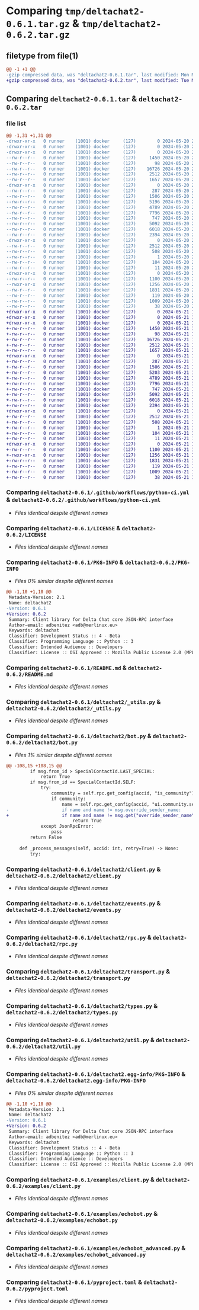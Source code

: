 # Comparing `tmp/deltachat2-0.6.1.tar.gz` & `tmp/deltachat2-0.6.2.tar.gz`

## filetype from file(1)

```diff
@@ -1 +1 @@
-gzip compressed data, was "deltachat2-0.6.1.tar", last modified: Mon May 20 20:47:51 2024, max compression
+gzip compressed data, was "deltachat2-0.6.2.tar", last modified: Tue May 21 11:18:55 2024, max compression
```

## Comparing `deltachat2-0.6.1.tar` & `deltachat2-0.6.2.tar`

### file list

```diff
@@ -1,31 +1,31 @@
-drwxr-xr-x   0 runner    (1001) docker     (127)        0 2024-05-20 20:47:51.402936 deltachat2-0.6.1/
-drwxr-xr-x   0 runner    (1001) docker     (127)        0 2024-05-20 20:47:51.398935 deltachat2-0.6.1/.github/
-drwxr-xr-x   0 runner    (1001) docker     (127)        0 2024-05-20 20:47:51.398935 deltachat2-0.6.1/.github/workflows/
--rw-r--r--   0 runner    (1001) docker     (127)     1450 2024-05-20 20:47:40.000000 deltachat2-0.6.1/.github/workflows/python-ci.yml
--rw-r--r--   0 runner    (1001) docker     (127)       98 2024-05-20 20:47:40.000000 deltachat2-0.6.1/.gitignore
--rw-r--r--   0 runner    (1001) docker     (127)    16726 2024-05-20 20:47:40.000000 deltachat2-0.6.1/LICENSE
--rw-r--r--   0 runner    (1001) docker     (127)     2512 2024-05-20 20:47:51.402936 deltachat2-0.6.1/PKG-INFO
--rw-r--r--   0 runner    (1001) docker     (127)     1657 2024-05-20 20:47:40.000000 deltachat2-0.6.1/README.md
-drwxr-xr-x   0 runner    (1001) docker     (127)        0 2024-05-20 20:47:51.398935 deltachat2-0.6.1/deltachat2/
--rw-r--r--   0 runner    (1001) docker     (127)      287 2024-05-20 20:47:40.000000 deltachat2-0.6.1/deltachat2/__init__.py
--rw-r--r--   0 runner    (1001) docker     (127)     1506 2024-05-20 20:47:40.000000 deltachat2-0.6.1/deltachat2/_utils.py
--rw-r--r--   0 runner    (1001) docker     (127)     5196 2024-05-20 20:47:40.000000 deltachat2-0.6.1/deltachat2/bot.py
--rw-r--r--   0 runner    (1001) docker     (127)     4789 2024-05-20 20:47:40.000000 deltachat2-0.6.1/deltachat2/client.py
--rw-r--r--   0 runner    (1001) docker     (127)     7796 2024-05-20 20:47:40.000000 deltachat2-0.6.1/deltachat2/events.py
--rw-r--r--   0 runner    (1001) docker     (127)      747 2024-05-20 20:47:40.000000 deltachat2-0.6.1/deltachat2/rpc.py
--rw-r--r--   0 runner    (1001) docker     (127)     5092 2024-05-20 20:47:40.000000 deltachat2-0.6.1/deltachat2/transport.py
--rw-r--r--   0 runner    (1001) docker     (127)     6018 2024-05-20 20:47:40.000000 deltachat2-0.6.1/deltachat2/types.py
--rw-r--r--   0 runner    (1001) docker     (127)     2394 2024-05-20 20:47:40.000000 deltachat2-0.6.1/deltachat2/util.py
-drwxr-xr-x   0 runner    (1001) docker     (127)        0 2024-05-20 20:47:51.402936 deltachat2-0.6.1/deltachat2.egg-info/
--rw-r--r--   0 runner    (1001) docker     (127)     2512 2024-05-20 20:47:51.000000 deltachat2-0.6.1/deltachat2.egg-info/PKG-INFO
--rw-r--r--   0 runner    (1001) docker     (127)      508 2024-05-20 20:47:51.000000 deltachat2-0.6.1/deltachat2.egg-info/SOURCES.txt
--rw-r--r--   0 runner    (1001) docker     (127)        1 2024-05-20 20:47:51.000000 deltachat2-0.6.1/deltachat2.egg-info/dependency_links.txt
--rw-r--r--   0 runner    (1001) docker     (127)      104 2024-05-20 20:47:51.000000 deltachat2-0.6.1/deltachat2.egg-info/requires.txt
--rw-r--r--   0 runner    (1001) docker     (127)       11 2024-05-20 20:47:51.000000 deltachat2-0.6.1/deltachat2.egg-info/top_level.txt
-drwxr-xr-x   0 runner    (1001) docker     (127)        0 2024-05-20 20:47:51.402936 deltachat2-0.6.1/examples/
--rw-r--r--   0 runner    (1001) docker     (127)     1100 2024-05-20 20:47:40.000000 deltachat2-0.6.1/examples/client.py
--rwxr-xr-x   0 runner    (1001) docker     (127)     1256 2024-05-20 20:47:40.000000 deltachat2-0.6.1/examples/echobot.py
--rw-r--r--   0 runner    (1001) docker     (127)     1831 2024-05-20 20:47:40.000000 deltachat2-0.6.1/examples/echobot_advanced.py
--rw-r--r--   0 runner    (1001) docker     (127)      119 2024-05-20 20:47:40.000000 deltachat2-0.6.1/pylama.ini
--rw-r--r--   0 runner    (1001) docker     (127)     1009 2024-05-20 20:47:40.000000 deltachat2-0.6.1/pyproject.toml
--rw-r--r--   0 runner    (1001) docker     (127)       38 2024-05-20 20:47:51.402936 deltachat2-0.6.1/setup.cfg
+drwxr-xr-x   0 runner    (1001) docker     (127)        0 2024-05-21 11:18:55.663164 deltachat2-0.6.2/
+drwxr-xr-x   0 runner    (1001) docker     (127)        0 2024-05-21 11:18:55.659164 deltachat2-0.6.2/.github/
+drwxr-xr-x   0 runner    (1001) docker     (127)        0 2024-05-21 11:18:55.659164 deltachat2-0.6.2/.github/workflows/
+-rw-r--r--   0 runner    (1001) docker     (127)     1450 2024-05-21 11:18:45.000000 deltachat2-0.6.2/.github/workflows/python-ci.yml
+-rw-r--r--   0 runner    (1001) docker     (127)       98 2024-05-21 11:18:45.000000 deltachat2-0.6.2/.gitignore
+-rw-r--r--   0 runner    (1001) docker     (127)    16726 2024-05-21 11:18:45.000000 deltachat2-0.6.2/LICENSE
+-rw-r--r--   0 runner    (1001) docker     (127)     2512 2024-05-21 11:18:55.663164 deltachat2-0.6.2/PKG-INFO
+-rw-r--r--   0 runner    (1001) docker     (127)     1657 2024-05-21 11:18:45.000000 deltachat2-0.6.2/README.md
+drwxr-xr-x   0 runner    (1001) docker     (127)        0 2024-05-21 11:18:55.663164 deltachat2-0.6.2/deltachat2/
+-rw-r--r--   0 runner    (1001) docker     (127)      287 2024-05-21 11:18:45.000000 deltachat2-0.6.2/deltachat2/__init__.py
+-rw-r--r--   0 runner    (1001) docker     (127)     1506 2024-05-21 11:18:45.000000 deltachat2-0.6.2/deltachat2/_utils.py
+-rw-r--r--   0 runner    (1001) docker     (127)     5203 2024-05-21 11:18:45.000000 deltachat2-0.6.2/deltachat2/bot.py
+-rw-r--r--   0 runner    (1001) docker     (127)     4789 2024-05-21 11:18:45.000000 deltachat2-0.6.2/deltachat2/client.py
+-rw-r--r--   0 runner    (1001) docker     (127)     7796 2024-05-21 11:18:45.000000 deltachat2-0.6.2/deltachat2/events.py
+-rw-r--r--   0 runner    (1001) docker     (127)      747 2024-05-21 11:18:45.000000 deltachat2-0.6.2/deltachat2/rpc.py
+-rw-r--r--   0 runner    (1001) docker     (127)     5092 2024-05-21 11:18:45.000000 deltachat2-0.6.2/deltachat2/transport.py
+-rw-r--r--   0 runner    (1001) docker     (127)     6018 2024-05-21 11:18:45.000000 deltachat2-0.6.2/deltachat2/types.py
+-rw-r--r--   0 runner    (1001) docker     (127)     2394 2024-05-21 11:18:45.000000 deltachat2-0.6.2/deltachat2/util.py
+drwxr-xr-x   0 runner    (1001) docker     (127)        0 2024-05-21 11:18:55.663164 deltachat2-0.6.2/deltachat2.egg-info/
+-rw-r--r--   0 runner    (1001) docker     (127)     2512 2024-05-21 11:18:55.000000 deltachat2-0.6.2/deltachat2.egg-info/PKG-INFO
+-rw-r--r--   0 runner    (1001) docker     (127)      508 2024-05-21 11:18:55.000000 deltachat2-0.6.2/deltachat2.egg-info/SOURCES.txt
+-rw-r--r--   0 runner    (1001) docker     (127)        1 2024-05-21 11:18:55.000000 deltachat2-0.6.2/deltachat2.egg-info/dependency_links.txt
+-rw-r--r--   0 runner    (1001) docker     (127)      104 2024-05-21 11:18:55.000000 deltachat2-0.6.2/deltachat2.egg-info/requires.txt
+-rw-r--r--   0 runner    (1001) docker     (127)       11 2024-05-21 11:18:55.000000 deltachat2-0.6.2/deltachat2.egg-info/top_level.txt
+drwxr-xr-x   0 runner    (1001) docker     (127)        0 2024-05-21 11:18:55.663164 deltachat2-0.6.2/examples/
+-rw-r--r--   0 runner    (1001) docker     (127)     1100 2024-05-21 11:18:45.000000 deltachat2-0.6.2/examples/client.py
+-rwxr-xr-x   0 runner    (1001) docker     (127)     1256 2024-05-21 11:18:45.000000 deltachat2-0.6.2/examples/echobot.py
+-rw-r--r--   0 runner    (1001) docker     (127)     1831 2024-05-21 11:18:45.000000 deltachat2-0.6.2/examples/echobot_advanced.py
+-rw-r--r--   0 runner    (1001) docker     (127)      119 2024-05-21 11:18:45.000000 deltachat2-0.6.2/pylama.ini
+-rw-r--r--   0 runner    (1001) docker     (127)     1009 2024-05-21 11:18:45.000000 deltachat2-0.6.2/pyproject.toml
+-rw-r--r--   0 runner    (1001) docker     (127)       38 2024-05-21 11:18:55.663164 deltachat2-0.6.2/setup.cfg
```

### Comparing `deltachat2-0.6.1/.github/workflows/python-ci.yml` & `deltachat2-0.6.2/.github/workflows/python-ci.yml`

 * *Files identical despite different names*

### Comparing `deltachat2-0.6.1/LICENSE` & `deltachat2-0.6.2/LICENSE`

 * *Files identical despite different names*

### Comparing `deltachat2-0.6.1/PKG-INFO` & `deltachat2-0.6.2/PKG-INFO`

 * *Files 0% similar despite different names*

```diff
@@ -1,10 +1,10 @@
 Metadata-Version: 2.1
 Name: deltachat2
-Version: 0.6.1
+Version: 0.6.2
 Summary: Client library for Delta Chat core JSON-RPC interface
 Author-email: adbenitez <adb@merlinux.eu>
 Keywords: deltachat
 Classifier: Development Status :: 4 - Beta
 Classifier: Programming Language :: Python :: 3
 Classifier: Intended Audience :: Developers
 Classifier: License :: OSI Approved :: Mozilla Public License 2.0 (MPL 2.0)
```

### Comparing `deltachat2-0.6.1/README.md` & `deltachat2-0.6.2/README.md`

 * *Files identical despite different names*

### Comparing `deltachat2-0.6.1/deltachat2/_utils.py` & `deltachat2-0.6.2/deltachat2/_utils.py`

 * *Files identical despite different names*

### Comparing `deltachat2-0.6.1/deltachat2/bot.py` & `deltachat2-0.6.2/deltachat2/bot.py`

 * *Files 1% similar despite different names*

```diff
@@ -108,15 +108,15 @@
         if msg.from_id > SpecialContactId.LAST_SPECIAL:
             return True
         if msg.from_id == SpecialContactId.SELF:
             try:
                 community = self.rpc.get_config(accid, "is_community")
                 if community:
                     name = self.rpc.get_config(accid, "ui.community.selfname")
-                    if name and name != msg.override_sender_name:
+                    if name and name != msg.get("override_sender_name"):
                         return True
             except JsonRpcError:
                 pass
         return False
 
     def _process_messages(self, accid: int, retry=True) -> None:
         try:
```

### Comparing `deltachat2-0.6.1/deltachat2/client.py` & `deltachat2-0.6.2/deltachat2/client.py`

 * *Files identical despite different names*

### Comparing `deltachat2-0.6.1/deltachat2/events.py` & `deltachat2-0.6.2/deltachat2/events.py`

 * *Files identical despite different names*

### Comparing `deltachat2-0.6.1/deltachat2/rpc.py` & `deltachat2-0.6.2/deltachat2/rpc.py`

 * *Files identical despite different names*

### Comparing `deltachat2-0.6.1/deltachat2/transport.py` & `deltachat2-0.6.2/deltachat2/transport.py`

 * *Files identical despite different names*

### Comparing `deltachat2-0.6.1/deltachat2/types.py` & `deltachat2-0.6.2/deltachat2/types.py`

 * *Files identical despite different names*

### Comparing `deltachat2-0.6.1/deltachat2/util.py` & `deltachat2-0.6.2/deltachat2/util.py`

 * *Files identical despite different names*

### Comparing `deltachat2-0.6.1/deltachat2.egg-info/PKG-INFO` & `deltachat2-0.6.2/deltachat2.egg-info/PKG-INFO`

 * *Files 0% similar despite different names*

```diff
@@ -1,10 +1,10 @@
 Metadata-Version: 2.1
 Name: deltachat2
-Version: 0.6.1
+Version: 0.6.2
 Summary: Client library for Delta Chat core JSON-RPC interface
 Author-email: adbenitez <adb@merlinux.eu>
 Keywords: deltachat
 Classifier: Development Status :: 4 - Beta
 Classifier: Programming Language :: Python :: 3
 Classifier: Intended Audience :: Developers
 Classifier: License :: OSI Approved :: Mozilla Public License 2.0 (MPL 2.0)
```

### Comparing `deltachat2-0.6.1/examples/client.py` & `deltachat2-0.6.2/examples/client.py`

 * *Files identical despite different names*

### Comparing `deltachat2-0.6.1/examples/echobot.py` & `deltachat2-0.6.2/examples/echobot.py`

 * *Files identical despite different names*

### Comparing `deltachat2-0.6.1/examples/echobot_advanced.py` & `deltachat2-0.6.2/examples/echobot_advanced.py`

 * *Files identical despite different names*

### Comparing `deltachat2-0.6.1/pyproject.toml` & `deltachat2-0.6.2/pyproject.toml`

 * *Files identical despite different names*


